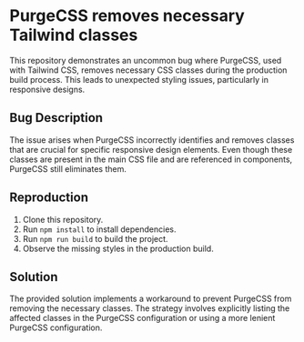 # PurgeCSS removes necessary Tailwind classes

This repository demonstrates an uncommon bug where PurgeCSS, used with Tailwind CSS, removes necessary CSS classes during the production build process. This leads to unexpected styling issues, particularly in responsive designs.

## Bug Description

The issue arises when PurgeCSS incorrectly identifies and removes classes that are crucial for specific responsive design elements. Even though these classes are present in the main CSS file and are referenced in components, PurgeCSS still eliminates them.

## Reproduction

1. Clone this repository.
2. Run `npm install` to install dependencies.
3. Run `npm run build` to build the project.
4. Observe the missing styles in the production build.

## Solution

The provided solution implements a workaround to prevent PurgeCSS from removing the necessary classes. The strategy involves explicitly listing the affected classes in the PurgeCSS configuration or using a more lenient PurgeCSS configuration. 

